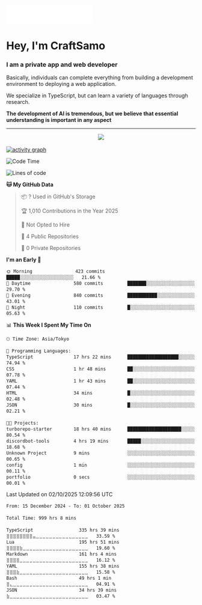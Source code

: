 <img src="images/header.svg"></img>

# Hey, I'm CraftSamo

### I am a private app and web developer

Basically, individuals can complete everything from building a development
environment to deploying a web application.

We specialize in TypeScript, but can learn a variety of languages through
research.

**The development of AI is tremendous, but we believe that essential
understanding is important in any aspect**

---

<p align="center">
  <img alig src="https://github-profile-trophy.vercel.app/?username=craftsamo&theme=onedark&column=-1" />
</p>

[![activity graph](https://github-readme-activity-graph.vercel.app/graph?username=craftsamo&theme=github-dark-dimmed&custom_title=Guilyx%20Activity%20Graph&hide_border=true)](https://github.com/ashutosh00710/github-readme-activity-graph)

<!--START_SECTION:waka-->
![Code Time](http://img.shields.io/badge/Code%20Time-995%20hrs%2023%20mins-blue)

![Lines of code](https://img.shields.io/badge/From%20Hello%20World%20I%27ve%20Written-606.1%20thousand%20lines%20of%20code-blue)

**🐱 My GitHub Data** 

> 📦 ? Used in GitHub's Storage 
 > 
> 🏆 1,010 Contributions in the Year 2025
 > 
> 🚫 Not Opted to Hire
 > 
> 📜 4 Public Repositories 
 > 
> 🔑 0 Private Repositories 
 > 
**I'm an Early 🐤** 

```text
🌞 Morning                423 commits         █████░░░░░░░░░░░░░░░░░░░░   21.66 % 
🌆 Daytime                580 commits         ███████░░░░░░░░░░░░░░░░░░   29.70 % 
🌃 Evening                840 commits         ███████████░░░░░░░░░░░░░░   43.01 % 
🌙 Night                  110 commits         █░░░░░░░░░░░░░░░░░░░░░░░░   05.63 % 
```


📊 **This Week I Spent My Time On** 

```text
🕑︎ Time Zone: Asia/Tokyo

💬 Programming Languages: 
TypeScript               17 hrs 22 mins      ███████████████████░░░░░░   74.94 % 
CSS                      1 hr 48 mins        ██░░░░░░░░░░░░░░░░░░░░░░░   07.78 % 
YAML                     1 hr 43 mins        ██░░░░░░░░░░░░░░░░░░░░░░░   07.44 % 
HTML                     34 mins             █░░░░░░░░░░░░░░░░░░░░░░░░   02.48 % 
JSON                     30 mins             █░░░░░░░░░░░░░░░░░░░░░░░░   02.21 % 

🐱‍💻 Projects: 
turborepo-starter        18 hrs 40 mins      ████████████████████░░░░░   80.54 % 
discordbot-tools         4 hrs 19 mins       █████░░░░░░░░░░░░░░░░░░░░   18.68 % 
Unknown Project          9 mins              ░░░░░░░░░░░░░░░░░░░░░░░░░   00.65 % 
config                   1 min               ░░░░░░░░░░░░░░░░░░░░░░░░░   00.11 % 
portfolio                0 secs              ░░░░░░░░░░░░░░░░░░░░░░░░░   00.01 % 
```


 Last Updated on 02/10/2025 12:09:56 UTC
<!--END_SECTION:waka-->

<!--START_SECTION:waka-simple-->

```text
From: 15 December 2024 - To: 01 October 2025

Total Time: 999 hrs 8 mins

TypeScript                 335 hrs 39 mins ⣿⣿⣿⣿⣿⣿⣿⣿⣤⣀⣀⣀⣀⣀⣀⣀⣀⣀⣀⣀⣀⣀⣀⣀⣀   33.59 %
Lua                        195 hrs 51 mins ⣿⣿⣿⣿⣷⣀⣀⣀⣀⣀⣀⣀⣀⣀⣀⣀⣀⣀⣀⣀⣀⣀⣀⣀⣀   19.60 %
Markdown                   161 hrs 4 mins  ⣿⣿⣿⣿⣀⣀⣀⣀⣀⣀⣀⣀⣀⣀⣀⣀⣀⣀⣀⣀⣀⣀⣀⣀⣀   16.12 %
YAML                       155 hrs 38 mins ⣿⣿⣿⣷⣀⣀⣀⣀⣀⣀⣀⣀⣀⣀⣀⣀⣀⣀⣀⣀⣀⣀⣀⣀⣀   15.58 %
Bash                       49 hrs 1 min    ⣿⣄⣀⣀⣀⣀⣀⣀⣀⣀⣀⣀⣀⣀⣀⣀⣀⣀⣀⣀⣀⣀⣀⣀⣀   04.91 %
JSON                       34 hrs 39 mins  ⣷⣀⣀⣀⣀⣀⣀⣀⣀⣀⣀⣀⣀⣀⣀⣀⣀⣀⣀⣀⣀⣀⣀⣀⣀   03.47 %
```

<!--END_SECTION:waka-simple-->

